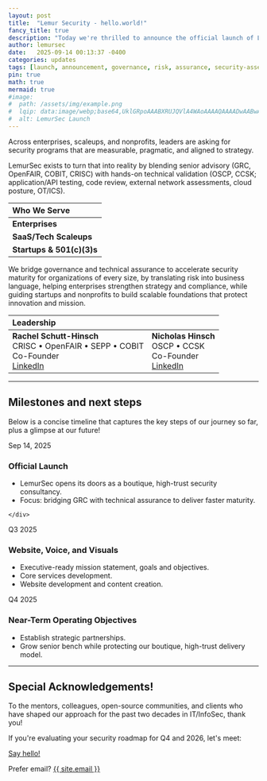 ```yaml
---
layout: post
title:  "Lemur Security - hello.world!"
fancy_title: true
description: "Today we're thrilled to announce the official launch of Lemur Security LLC (LemurSec), a boutique, high-trust consultancy founded to bridge governance and technical assurance so organizations can achieve faster security maturity."
author: lemursec
date:   2025-09-14 00:13:37 -0400
categories: updates
tags: [launch, announcement, governance, risk, assurance, security-assessment]
pin: true
math: true
mermaid: true
#image:
#  path: /assets/img/example.png
#  lqip: data:image/webp;base64,UklGRpoAAABXRUJQVlA4WAoAAAAQAAAADwAABwAAQUxQSDIAAAARL0AmbZurmr57yyIiqE8oiG0bejIYEQTgqiDA9vqnsUSI6H+oAERp2HZ65qP/VIAWAFZQOCBCAAAA8AEAnQEqEAAIAAVAfCWkAALp8sF8rgRgAP7o9FDvMCkMde9PK7euH5M1m6VWoDXf2FkP3BqV0ZYbO6NA/VFIAAAA
#  alt: LemurSec Launch
---
```


Across enterprises, scaleups, and nonprofits, leaders are asking for security programs that are measurable, pragmatic, and aligned to strategy. 

LemurSec exists to turn that into reality by blending senior advisory (GRC, OpenFAIR, COBIT, CRISC) with hands-on technical validation (OSCP, CCSK; application/API testing, code review, external network assessments, cloud posture, OT/ICS).

| Who We Serve                                                                                                                  |
| :---------------------------------------------------------------------------------------------------------------------------- |
| <strong>Enterprises</strong>           | decision-ready insights for boards and CISOs<br/> anchored in measurable outcomes.   |
| <strong>SaaS/Tech Scaleups</strong>    | logical security testing and technical assurance that<br/> keeps pace with shipping cycles and enterprise sales. |
| <strong>Startups & 501(c)(3)s</strong> | right-sized governance and evidence programs<br/> that grow with funding and impact. |

We bridge governance and technical assurance to accelerate security maturity for organizations of every size, by translating risk into business language, helping enterprises strengthen strategy and compliance, while guiding startups and nonprofits to build scalable foundations that protect innovation and mission.



| Leadership                                                             |                                                                        |
| :--------------------------------------------------------------------- | :--------------------------------------------------------------------- |
| **Rachel Schutt-Hinsch**<br/>CRISC • OpenFAIR • SEPP • COBIT<br/>Co-Founder<br/><a href="https://www.linkedin.com/in/rachelschutt-sepp" target="_blank" rel="noopener">LinkedIn</a> | **Nicholas Hinsch**<br/>OSCP • CCSK<br/>Co-Founder<br/><a href="https://www.linkedin.com/in/nicholashinsch" target="_blank" rel="noopener">LinkedIn</a> |


---

## Milestones and next steps

Below is a concise timeline that captures the key steps of our journey so far, plus a glimpse at our future!

<div class="lemur-timeline">
  <!-- 2025-09-14 -->
  <div class="tl-item">
    <div class="tl-dot" aria-hidden="true"></div>
    <div class="tl-date">Sep 14, 2025</div>
    <div class="tl-card">
      <h3>Official Launch</h3>
      <ul>
        <li>LemurSec opens its doors as a boutique, high-trust security consultancy.</li>
        <li>Focus: bridging GRC with technical assurance to deliver faster maturity.</li>
      </ul>
      
    </div>
  </div>

  <!-- 2025-08 (Website + Content Work) -->
  <div class="tl-item">
    <div class="tl-dot" aria-hidden="true"></div>
    <div class="tl-date">Q3 2025</div>
    <div class="tl-card">
      <h3>Website, Voice, and Visuals</h3>
      <ul>
        <li>Executive-ready mission statement, goals and objectives.</li>
        <li>Core services development.</li>
        <li>Website development and content creation.</li>
      </ul>
    </div>
  </div>

  <!-- 2025-09 (Post-Launch Ops) -->
  <div class="tl-item">
    <div class="tl-dot" aria-hidden="true"></div>
    <div class="tl-date">Q4 2025</div>
    <div class="tl-card">
      <h3>Near-Term Operating Objectives</h3>
      <ul>
        <li>Establish strategic partnerships.</li>
        <li>Grow senior bench while protecting our boutique, high-trust delivery model.</li>
      </ul>
    </div>
  </div>
</div>

---

## Special Acknowledgements!
To the mentors, colleagues, open-source communities, and clients who have shaped our approach for the past two decades in IT/InfoSec, thank you!

If you're evaluating your security roadmap for Q4 and 2026, let's meet:

<a class="btn-primary" href="{{ site.calendly_url | default: '/contact' }}">Say hello!</a>
<p class="cta-sub">Prefer email? <a href="mailto:{{ site.email }}">{{ site.email }}</a></p>

